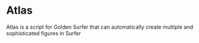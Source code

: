 # Atlas
Atlas is a script for Golden Surfer that can automatically create multiple and sophisticated figures in Surfer
